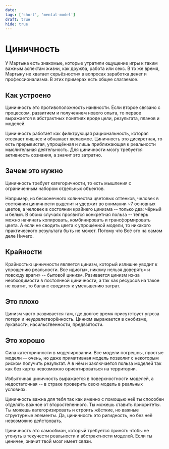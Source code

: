 ```yaml
---
date:
tags: ['short', 'mental-model']
draft: true
hide: true
---
```


# Циничность

У Мартына есть знакомые, которые утратили ощущение игры к таким важным аспектам жизни, как дружба, работа или секс. В то же время, Мартыну не хватает серьёзности» в вопросах заработка денег и профессионализма. В этих примерах есть общее слагаемое.

## Как устроено

Циничность это противоположность наивности. Если второе связано с процессом, развитием и получением нового опыта, то первое выражается в абстрактных понятиях вроде цели, результата, планов и моделей.

Циничность работает как фильтрующая рациональность, которая отсекает лишнее и обнажает желаемое. Циничность это дискретная, то есть прерывистая, упрощённая и лишь приближающая к реальности мыслительная деятельность. Для циничности мозгу требуется активность сознания, а значит это затратно.

## Зачем это нужно

Циничность требует категоричности, то есть мышления с ограниченным набором отдельных объектов.

Например, из бесконечного количества цветовых оттенков, человек в состоянии циничности выделит и удержит во внимании ~7 основных цветов, а человек в состоянии крайнего цинизма -- только два: чёрный и белый. В обоих случаях проявится конкретная польза -- теперь можно начинать копировать, комбинировать и трансформировать цвета. А если не сводить цвета к упрощённой модели, то никакого практического результата быть не может. Потому что Всё это на самом деле Ничего.

## Крайности

Крайностью циничности является цинизм, который излишне уводит к упрощению реальности. Все идиоты», никому нельзя доверять» и повсюду враги» -- бытовой цинизм. Разивается цинизм из-за необходимости в постоянной циничности, а так как ресурсов на такое не хватит, то баланс сводится к уменьшению затрат.

## Это плохо

Цинизм часто развивается там, где долгое время присутствует угроза потери и неудовлетворённость. Цинизм выражается в снобизме, лукавости, насильственности, предвзятости.

## Это хорошо

Сила категоричности в моделировании. Все модели погрешны, простые модели -- очень, но даже примитивная модель позволит с некоторым риском получить результат. А в нём и заключается польза моделей так как без карты невозможно ориентироваться на территории.

Избыточная циничность выражается в поверхностности моделей, а недостаточная -- в страхе проверить свою модель в реальных условиях.

Циничность важна для тебя так как именно с помощью неё ты способен отделять важное от второстепенного. Ты можешь ставить приоритеты. Ты можешь категоризировать и строить жёсткие, но важные структурные элементы. Да, циничность это ригидность, но без неё невозможно действовать.

Циничность это самообман, который требуется принять чтобы не утонуть в текучести реальности и абстрактности моделей. Если ты ценичен, значит твой мозг имеет связи.
